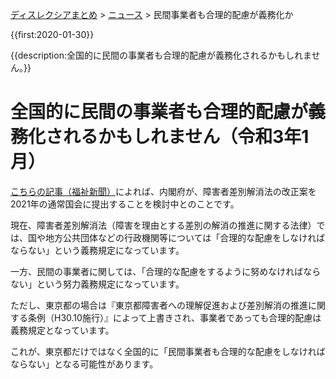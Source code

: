 <p class="breadcrumbs"><a href="../index.md">ディスレクシアまとめ</a> > <a href="index.md">ニュース</a> > 民間事業者も合理的配慮が義務化か

{{first:2020-01-30}}

{{description:全国的に民間の事業者も合理的配慮が義務化されるかもしれません。}}

# 全国的に民間の事業者も合理的配慮が義務化されるかもしれません（令和3年1月）

[こちらの記事（福祉新聞）](https://www.fukushishimbun.co.jp/topics/25305)によれば、内閣府が、障害者差別解消法の改正案を2021年の通常国会に提出することを検討中とのことです。

現在、障害者差別解消法（障害を理由とする差別の解消の推進に関する法律）では、国や地方公共団体などの行政機関等については「合理的な配慮をしなければならない」という義務規定になっています。

一方、民間の事業者に関しては、「合理的な配慮をするように努めなければならない」という努力義務規定になっています。

ただし、東京都の場合は『東京都障害者への理解促進および差別解消の推進に関する条例（H30.10施行）』によって上書きされ、事業者であっても合理的配慮は義務規定となっています。

これが、東京都だけではなく全国的に「民間事業者も合理的な配慮をしなければならない」となる可能性があります。
